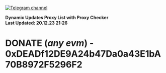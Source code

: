 [![Telegram channel](https://img.shields.io/endpoint?url=https://runkit.io/damiankrawczyk/telegram-badge/branches/master?url=https://t.me/n4z4v0d)](https://t.me/n4z4v0d) 

**Dynamic Updates Proxy List with Proxy Checker**  
**Last Updated: 20.12.23 21:26**

# DONATE (_any evm_) - 0xDEADf12DE9A24b47Da0a43E1bA70B8972F5296F2
